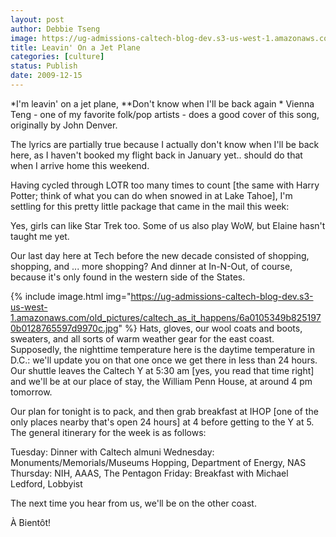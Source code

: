 ```yaml
---
layout: post
author: Debbie Tseng
image: https://ug-admissions-caltech-blog-dev.s3-us-west-1.amazonaws.com/old_pictures/6a0105349b8251970b0128764cdbb1970c.jpg
title: Leavin' On a Jet Plane
categories: [culture]
status: Publish
date: 2009-12-15
---
```


*I'm leavin' on a jet plane,
**Don't know when I'll be back again
*
Vienna Teng - one of my favorite folk/pop artists - does a good cover of this song, originally by John Denver.

The lyrics are partially true because I actually don't know when I'll be back here, as I haven't booked my flight back in January yet.. should do that when I arrive home this weekend. 

Having cycled through LOTR too many times to count [the same with Harry Potter; think of what
you can do when snowed in at Lake Tahoe], I'm settling for this pretty
little package that came in the mail this week: 

 
Yes, girls can like Star Trek too. Some of us also play WoW, but Elaine hasn't taught me yet.

Our last day here at Tech before the new decade consisted of shopping, shopping, and ... more shopping? And dinner at In-N-Out, of course, because it's only found in the western side of the States. 


{% include image.html img="https://ug-admissions-caltech-blog-dev.s3-us-west-1.amazonaws.com/old_pictures/caltech_as_it_happens/6a0105349b8251970b0128765597d9970c.jpg" %}
Hats, gloves, our wool coats and boots, sweaters, and all sorts of warm weather gear for the east coast. Supposedly, the nighttime temperature here is the daytime temperature in D.C.: we'll update you on that one once we get there in less than 24 hours. Our shuttle leaves the Caltech Y at 5:30 am [yes, you read that time right] and we'll be at our place of stay, the William Penn House, at around 4 pm tomorrow.

Our plan for tonight is to pack, and then grab breakfast at IHOP [one of the only places nearby that's open 24 hours] at 4 before getting to the Y at 5. The general itinerary for the week is as follows:

Tuesday: Dinner with Caltech almuni
Wednesday: Monuments/Memorials/Museums Hopping, Department of Energy, NAS
Thursday: NIH, AAAS, The Pentagon
Friday: Breakfast with Michael Ledford, Lobbyist 

The next time you hear from us, we'll be on the other coast.

À Bientôt!

